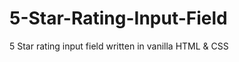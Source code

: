 5-Star-Rating-Input-Field
=========================

5 Star rating input field written in vanilla HTML &amp; CSS
